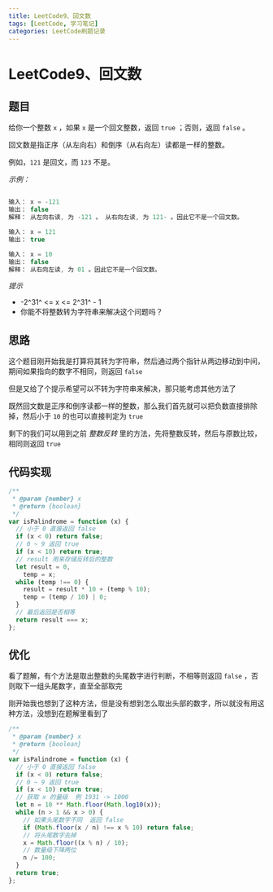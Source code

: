```yaml
---
title: LeetCode9、回文数
tags: [LeetCode, 学习笔记]
categories: LeetCode刷题记录
---
```


# LeetCode9、回文数

## 题目

给你一个整数 `x` ，如果 `x` 是一个回文整数，返回 `true` ；否则，返回 `false` 。

回文数是指正序（从左向右）和倒序（从右向左）读都是一样的整数。

例如，`121` 是回文，而 `123` 不是。

_示例：_

```js

输入： x = -121
输出： false
解释： 从左向右读, 为 -121 。 从右向左读, 为 121- 。因此它不是一个回文数。

输入： x = 121
输出： true

输入： x = 10
输出： false
解释： 从右向左读, 为 01 。因此它不是一个回文数。
```

_提示_

- -2^31^ <= x <= 2^31^ - 1
- 你能不将整数转为字符串来解决这个问题吗？

## 思路

这个题目刚开始我是打算将其转为字符串，然后通过两个指针从两边移动到中间，期间如果指向的数字不相同，则返回 `false`

但是又给了个提示希望可以不转为字符串来解决，那只能考虑其他方法了

既然回文数是正序和倒序读都一样的整数，那么我们首先就可以把负数直接排除掉，然后小于 `10` 的也可以直接判定为 `true`

剩下的我们可以用到之前 _整数反转_ 里的方法，先将整数反转，然后与原数比较，相同则返回 `true`

## 代码实现

```js
/**
 * @param {number} x
 * @return {boolean}
 */
var isPalindrome = function (x) {
  // 小于 0 直接返回 false
  if (x < 0) return false;
  // 0 ~ 9 返回 true
  if (x < 10) return true;
  // result 用来存储反转后的整数
  let result = 0,
    temp = x;
  while (temp !== 0) {
    result = result * 10 + (temp % 10);
    temp = (temp / 10) | 0;
  }
  // 最后返回是否相等
  return result === x;
};
```

## 优化

看了题解，有个方法是取出整数的头尾数字进行判断，不相等则返回 `false` ，否则取下一组头尾数字，直至全部取完

刚开始我也想到了这种方法，但是没有想到怎么取出头部的数字，所以就没有用这种方法，没想到在题解里看到了

```js
/**
 * @param {number} x
 * @return {boolean}
 */
var isPalindrome = function (x) {
  // 小于 0 直接返回 false
  if (x < 0) return false;
  // 0 ~ 9 返回 true
  if (x < 10) return true;
  // 获取 x 的量级  例 1931 -> 1000
  let n = 10 ** Math.floor(Math.log10(x));
  while (n > 1 && x > 0) {
    // 如果头尾数字不同  返回 false
    if (Math.floor(x / n) !== x % 10) return false;
    // 将头尾数字去掉
    x = Math.floor((x % n) / 10);
    // 数量级下降两位
    n /= 100;
  }
  return true;
};
```
